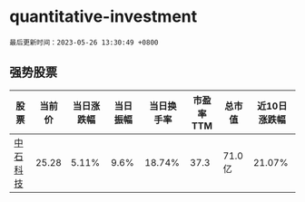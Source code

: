 # quantitative-investment

`最后更新时间：2023-05-26 13:30:49 +0800`

## 强势股票

|股票|当前价|当日涨跌幅|当日振幅|当日换手率|市盈率TTM|总市值|近10日涨跌幅|
|----|----|----|----|----|----|----|----|
|[中石科技](https://xueqiu.com/S/SZ300684)|25.28|5.11%|9.6%|18.74%|37.3|71.0亿|21.07%|
